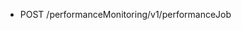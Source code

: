 <!--
    ATTENTION: This file was generated via gradle!
               Do NOT manually edit this file! Any such changes will be overwritten!
-->

* POST /performanceMonitoring/v1/performanceJob
